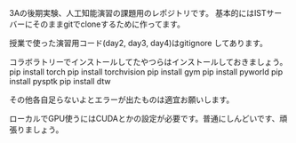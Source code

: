 3Aの後期実験、人工知能演習の課題用のレポジトリです。
基本的にはISTサーバーにそのままgitでcloneするために作ってます。

授業で使った演習用コード(day2, day3, day4)はgitignore してあります。

コラボラトリーでインストールしてたやつらはインストールしておきましょう。
pip install torch
pip install torchvision
pip install gym
pip install pyworld
pip install pysptk
pip install dtw

その他各自足らないよとエラーが出たものは適宜お願いします。

ローカルでGPU使うにはCUDAとかの設定が必要です。普通にしんどいです、頑張りましょう。
